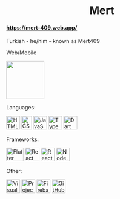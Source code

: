 <h1 style="text-align: center;">Mert</h1>
<h4><a style="text-align: center;" href="https://mert-409.web.app/">https://mert-409.web.app/</a></h4>
<p>Turkish - he/him - known as Mert409</p>
<p>Web/Mobile</p>
<img src="https://github.com/user-attachments/assets/4932c5e5-1d3d-4442-8a24-e663ffcb83d4" width="100" height="100">
<p>Languages:</p>
<a href="https://www.w3.org/html/"><img src="https://github.com/user-attachments/assets/1f94fe56-9fab-4699-a0ff-a55a3a1fbf11" width="36" height="36" alt="HTML" ></a>
<a href="https://www.w3.org/Style/CSS/"><img src="https://github.com/user-attachments/assets/43a3db91-88d1-4019-b351-99f644995e90" width="27" height="36" alt="CSS" ></a>
<a href="https://developer.mozilla.org/en-US/docs/Web/JavaScript"><img src="https://github.com/user-attachments/assets/c0351a2b-4f0a-45eb-818a-132256b83622" width="36" height="36" alt="JavaScript" ></a>
<a href="https://typescriptlang.org/"><img src="https://github.com/user-attachments/assets/1e44fc40-1b1c-43b8-a4aa-4b517b7e579a" width="36" height="36" alt="TypeScript" ></a>
<a href="https://dart.dev/"><img src="https://github.com/user-attachments/assets/a8c1a3f3-84d4-4cef-9cd3-461dab068497" width="36" height="36" alt="Dart" ></a>
<p>Frameworks:</p>
<a href="https://flutter.dev/"><img src="https://github.com/user-attachments/assets/dfcea00d-5dc7-435c-a47a-1abaf5a1dd9c" width="45" height="36" alt="Flutter" ></a>
<a href="https://react.dev/"><img src="https://github.com/user-attachments/assets/b392aeef-76fd-44b8-8a5c-4970895e9e66" width="38" height="36" alt="React" ></a>
<a href="https://reactnative.dev/"><img src="https://github.com/user-attachments/assets/b5fe3708-7d17-4fc9-82ec-ca2736adbe00" width="36" height="36" alt="React Native" ></a>
<a href="https://nodejs.org/"><img src="https://github.com/user-attachments/assets/f6c9fb63-83e3-4ceb-a699-3f2193a79e49" width="36" height="36" alt="Node.js" ></a>
<p>Other:</p>
<a href="https://code.visualstudio.com/"><img src="https://github.com/user-attachments/assets/3d59e21a-58f9-4e5d-9028-953bb2408518" width="36" height="36" alt="Visual Studio Code" ></a>
<a href="https://idx.google.com/"><img src="https://github.com/user-attachments/assets/bf8b3118-34f5-444c-9e18-13ed6e2467f1" width="36" height="36" alt="Project IDX" ></a>
<a href="https://firebase.google.com/"><img src="https://github.com/user-attachments/assets/55e95f2b-922e-4ae9-8e19-5f8f31db2f6c" width="36" height="36" alt="Firebase" ></a>
<a href="https://github.com/"><img src="https://github.com/user-attachments/assets/06fea805-c8de-4926-bb83-cd8bbd8dff77" width="36" height="36" alt="GitHub" ></a>









